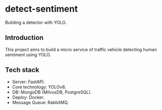 # detect-sentiment

Building a detector with YOLO.

## Introduction

This project aims to build a micro service of traffic vehicle detecting human sentiment using YOLO. 

## Tech stack

- Server: FastAPI. 
- Core technology: YOLOv8. 
- DB: MongoDB (MilvusDB, PostgreSQL). 
- Deploy: Docker.
- Message Queue: RabbitMQ. 